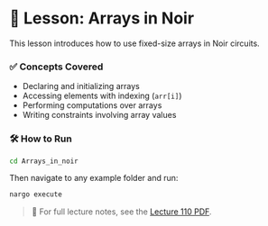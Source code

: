 # 🧮 Lesson: Arrays in Noir

This lesson introduces how to use fixed-size arrays in Noir circuits.

### ✅ Concepts Covered

- Declaring and initializing arrays
- Accessing elements with indexing (`arr[i]`)
- Performing computations over arrays
- Writing constraints involving array values

### 🛠️ How to Run

```bash
cd Arrays_in_noir
```
Then navigate to any example folder and run:
```bash
nargo execute

```
> 📎 For full lecture notes, see the [Lecture 110 PDF](https://github.com/cypriansakwa/noir-made-simple/blob/master/Arrays_in_noir/Lecture%20110.pdf).
